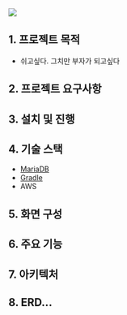 <img src="https://capsule-render.vercel.app/api?type=wave&color=auto&height=300&section=header&text=Daily&fontSize=90" />

## 1. 프로젝트 목적

- 쉬고싶다. 그치만 부자가 되고싶다

## 2. 프로젝트 요구사항


## 3. 설치 및 진행


## 4. 기술 스택
- [MariaDB](https://github.com/f-lab-edu/Daily/wiki/DB-:-MariaDB)
- [Gradle](https://github.com/f-lab-edu/Daily/wiki/Build-Tool-:-Gradle)
- AWS

## 5. 화면 구성


## 6. 주요 기능


## 7. 아키텍처


## 8. ERD...
